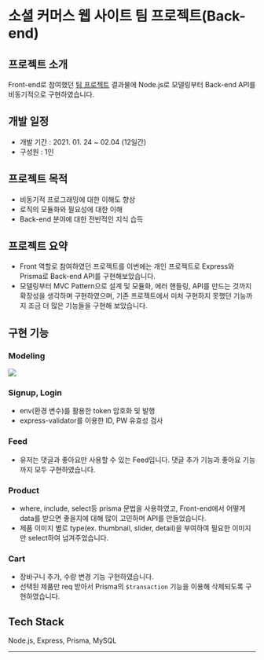 # 소셜 커머스 웹 사이트 팀 프로젝트(Back-end)

## 프로젝트 소개
Front-end로 참여했던 [팀 프로젝트](https://github.com/ingdaeho/15-1st-DMFriends-frontend) 결과물에 Node.js로 모델링부터 Back-end API를 비동기적으로 구현하였습니다. 

## 개발 일정
- 개발 기간 : 2021. 01. 24 ~ 02.04 (12일간)
- 구성원 : 1인

## 프로젝트 목적
- 비동기적 프로그래밍에 대한 이해도 향상
- 로직의 모듈화와 필요성에 대한 이해
- Back-end 분야에 대한 전반적인 지식 습득

## 프로젝트 요약
- Front 역할로 참여하였던 프로젝트를 이번에는 개인 프로젝트로 Express와 Prisma로 Back-end API를 구현해보았습니다. 
- 모델링부터 MVC Pattern으로 설계 및 모듈화, 에러 핸들링, API를 만드는 것까지 확장성을 생각하며 구현하였으며, 기존 프로젝트에서 미처 구현하지 못했던 기능까지 조금 더 많은 기능들을 구현해 보았습니다.

## 구현 기능
### Modeling
![](https://images.velog.io/images/ingdaeho/post/4f302422-9408-41e7-a55c-34387d510e4d/%EC%8A%A4%ED%81%AC%EB%A6%B0%EC%83%B7%202021-02-16%20%EC%98%A4%ED%9B%84%2012.10.07.png)


### Signup, Login
- env(환경 변수)를 활용한 token 암호화 및 발행
- express-validator를 이용한 ID, PW 유효성 검사

### Feed
- 유저는 댓글과 좋아요만 사용할 수 있는 Feed입니다. 댓글 추가 기능과 좋아요 기능까지 모두 구현하였습니다.

### Product
- where, include, select등 prisma 문법을 사용하였고, Front-end에서 어떻게 data를 받으면 좋을지에 대해 많이 고민하며 API를 만들었습니다.
- 제품 이미지 별로 type(ex. thumbnail, slider, detail)을 부여하여 필요한 이미지만 select하여 넘겨주었습니다.

### Cart
- 장바구니 추가, 수량 변경 기능 구현하였습니다.
- 선택된 제품만 req 받아서 Prisma의 `$transaction` 기능을 이용해 삭제되도록 구현하였습니다.

## Tech Stack
Node.js, Express, Prisma, MySQL

---

